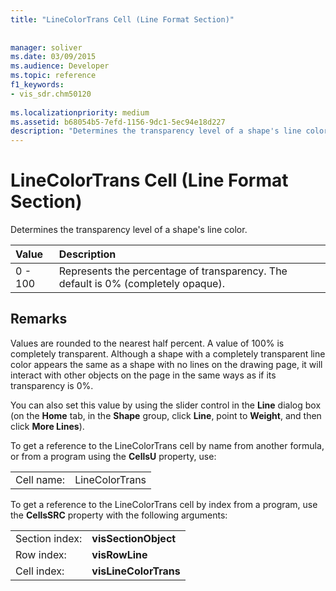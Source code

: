 ```yaml
---
title: "LineColorTrans Cell (Line Format Section)"
 
 
manager: soliver
ms.date: 03/09/2015
ms.audience: Developer
ms.topic: reference
f1_keywords:
- vis_sdr.chm50120
 
ms.localizationpriority: medium
ms.assetid: b68054b5-7efd-1156-9dc1-5ec94e18d227
description: "Determines the transparency level of a shape's line color."
---
```


# LineColorTrans Cell (Line Format Section)

Determines the transparency level of a shape's line color.
  
|**Value**|**Description**|
|:-----|:-----|
|0 - 100  <br/> |Represents the percentage of transparency. The default is 0% (completely opaque). |
   
## Remarks

Values are rounded to the nearest half percent. A value of 100% is completely transparent. Although a shape with a completely transparent line color appears the same as a shape with no lines on the drawing page, it will interact with other objects on the page in the same ways as if its transparency is 0%. 
  
You can also set this value by using the slider control in the **Line** dialog box (on the **Home** tab, in the **Shape** group, click **Line**, point to **Weight**, and then click **More Lines**).
  
To get a reference to the LineColorTrans cell by name from another formula, or from a program using the **CellsU** property, use: 
  
|||
|:-----|:-----|
|Cell name:  <br/> |LineColorTrans  <br/> |
   
To get a reference to the LineColorTrans cell by index from a program, use the **CellsSRC** property with the following arguments: 
  
|||
|:-----|:-----|
|Section index:  <br/> |**visSectionObject** <br/> |
|Row index:  <br/> |**visRowLine** <br/> |
|Cell index:  <br/> |**visLineColorTrans** <br/> |
   

